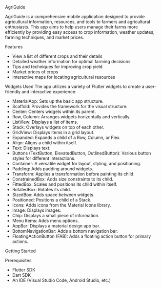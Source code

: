 AgriGuide

AgriGuide is a comprehensive mobile application designed to provide agricultural information, resources, and tools to farmers and agricultural enthusiasts. This app aims to help users manage their farms more efficiently by providing easy access to crop information, weather updates, farming techniques, and market prices.

Features
- View a list of different crops and their details
- Detailed weather information for optimal farming decisions
- Tips and techniques for improving crop yield
- Market prices of crops
- Interactive maps for locating agricultural resources

 Widgets Used
The app utilizes a variety of Flutter widgets to create a user-friendly and interactive experience:

- MaterialApp: Sets up the basic app structure.
- Scaffold: Provides the framework for the visual structure.
- Center: Centers widgets within its parent.
- Row, Column: Arranges widgets horizontally and vertically.
- ListView: Displays a list of items.
- Stack: Overlays widgets on top of each other.
- GridView: Displays items in a grid layout.
- Expanded: Expands a child of a Row, Column, or Flex.
- Align: Aligns a child within itself.
- Text: Displays text.
- Buttons (TextButton, ElevatedButton, OutlinedButton): Various button styles for different interactions.
- Container: A versatile widget for layout, styling, and positioning.
- Padding: Adds padding around widgets.
- Transform: Applies a transformation before painting its child.
- ConstrainedBox: Adds size constraints to its child.
- FittedBox: Scales and positions its child within itself.
- RotatedBox: Rotates its child.
- SizedBox: Adds space between widgets.
- Positioned: Positions a child of a Stack.
- Icons: Adds icons from the Material Icons library.
- Image: Displays images.
- Chip: Displays a small piece of information.
- Menu Items: Adds menu options.
- AppBar: Displays a material design app bar.
- BottomNavigationBar: Adds a bottom navigation bar.
- FloatingActionButton (FAB): Adds a floating action button for primary actions.

Getting Started

 Prerequisites
- Flutter SDK
- Dart SDK
- An IDE (Visual Studio Code, Android Studio, etc.)
